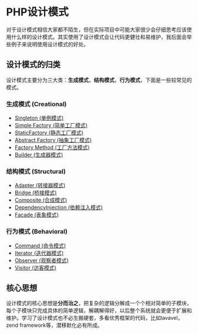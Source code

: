 # PHP设计模式 #

对于设计模式相信大家都不陌生，但在实际项目中可能大家很少会仔细思考应该使用什么样的设计模式。其实使用了设计模式会让代码更健壮和易维护，我后面会举些例子来说明使用设计模式的好处。

## 设计模式的归类  ##

设计模式主要分为三大类：**生成模式**，**结构模式**，**行为模式**，下面是一些较常见的模式。

### 生成模式 (Creational) ###

- [Singleton (单例模式)](https://github.com/hyperjiang/php-design-pattern/tree/master/creational/Singleton.php)
- [Simple Factory (简单工厂模式)](https://github.com/hyperjiang/php-design-pattern/tree/master/creational/SimpleFactory.php)
- [StaticFactory (静态工厂模式)](https://github.com/hyperjiang/php-design-pattern/tree/master/creational/StaticFactory.php)
- [Abstract Factory (抽象工厂模式)](https://github.com/hyperjiang/php-design-pattern/tree/master/creational/AbstractFactory.php)
- [Factory Method (工厂方法模式)](https://github.com/hyperjiang/php-design-pattern/tree/master/creational/FactoryMethod.php)
- [Builder (生成器模式)](https://github.com/hyperjiang/php-design-pattern/tree/master/creational/Builder.php)

### 结构模式 (Structural) ###

- [Adapter (转接器模式)](https://github.com/hyperjiang/php-design-pattern/tree/master/structural/Adapter.php)
- [Bridge (桥接模式)](https://github.com/hyperjiang/php-design-pattern/tree/master/structural/Bridge.php)
- [Composite (合成模式)](https://github.com/hyperjiang/php-design-pattern/tree/master/structural/Composite.php)
- [DependencyInjection (依赖注入模式)](https://github.com/hyperjiang/php-design-pattern/tree/master/structural/DependencyInjection.php)
- [Facade (表象模式)](https://github.com/hyperjiang/php-design-pattern/tree/master/structural/Facade.php)

### 行为模式 (Behavioral) ###

- [Command (命令模式)](https://github.com/hyperjiang/php-design-pattern/tree/master/behavioral/Command.php)
- [Iterator (迭代器模式)](https://github.com/hyperjiang/php-design-pattern/tree/master/behavioral/Iterator.php)
- [Observer (观察者模式)](https://github.com/hyperjiang/php-design-pattern/tree/master/behavioral/Observer.php)
- [Visitor (访客模式)](https://github.com/hyperjiang/php-design-pattern/tree/master/behavioral/Visitor.php)

## 核心思想 ##
设计模式的核心思想是**分而治之**，把复杂的逻辑分解成一个个相对简单的子模块，每个子模块只完成具体的简单逻辑，解耦解得好，以后整个系统就会更便于扩展和维护。学习了设计模式也不必生搬硬套，多看优秀框架的代码，比如lavavel，zend framework等，潜移默化必有所成。
